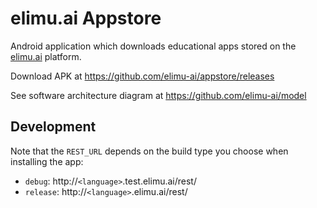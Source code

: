 # elimu.ai Appstore

Android application which downloads educational apps stored on the [elimu.ai](http://elimu.ai) platform.

Download APK at https://github.com/elimu-ai/appstore/releases

See software architecture diagram at https://github.com/elimu-ai/model

## Development

Note that the `REST_URL` depends on the build type you choose when installing the app:
  * `debug`: http://`<language>`.test.elimu.ai/rest/
  * `release`: http://`<language>`.elimu.ai/rest/
